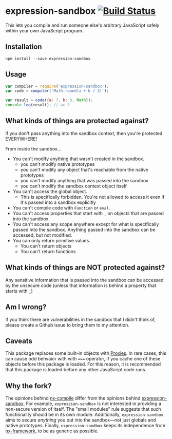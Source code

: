 # expression-sandbox [![Build Status](https://travis-ci.org/JoshuaWise/expression-sandbox.svg?branch=master)](https://travis-ci.org/JoshuaWise/expression-sandbox)
This lets you compile and run someone else's arbitrary JavaScript safely within your own JavaScript program.

## Installation
```
npm install --save expression-sandbox
```

## Usage
```js
var compiler = require('expression-sandbox');
var code = compiler('Math.round(a + b / 3)');

var result = code({a: 7, b: 5, Math});
console.log(result); // => 9
```

## What kinds of things are protected against?
If you don't pass anything into the sandbox context, then you're protected EVERYWHERE!

From inside the sandbox...
* You can't modify anything that wasn't created in the sandbox.
	* you can't modify native prototypes
	* you can't modify any object that's reachable from the native prototypes
	* you can't modify anything that was passed into the sandbox
	* you can't modify the sandbox context object itself
* You can't access the global object.
	* This is specifically forbidden. You're not allowed to access it even if it's passed into a sandbox explicitly
* You can't compile code with `Function` or `eval`.
* You can't access properties that start with `_` on objects that are passed into the sandbox.
* You can't access any scope anywhere except for what is specifically passed into the sandbox. Anything passed into the sandbox can be accessed, but not modified.
* You can only return primitive values.
	* You can't return objects
	* You can't return functions

## What kinds of things are NOT protected against?

Any sensitive information that is passed into the sandbox can be accessed by the unsecure code (unless that information is behind a property that starts with `_`)

## Am I wrong?

If you think there are vulnerabilities in the sandbox that I didn't think of, please create a Github issue to bring them to my attention.

## Caveats

This package replaces some built-in objects with [Proxies](https://developer.mozilla.org/en-US/docs/Web/JavaScript/Reference/Global_Objects/Proxy). In rare cases, this can cause odd behvaior with with `===` operator, if you cache one of these objects before this package is loaded. For this reason, it is recommended that this package is loaded before any other JavaScript code runs.

## Why the fork?

The opinions behind [nx-compile](https://github.com/RisingStack/nx-compile) differ from the opinions behind [expression-sandbox](https://github.com/JoshuaWise/expression-sandbox). For example, `expression-sandbox` is not interested in providing a non-secure version of itself. The "small modules" rule suggests that such functionality should be in its own module. Additionally, `expression-sandbox` aims to secure *anything* you put into the sandbox—not just globals and native prototypes. Finally, `expression-sandbox` keeps its independence from [nx-framework](https://github.com/RisingStack/nx-framework), to be as generic as possible.

